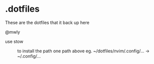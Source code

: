 # .dotfiles

These are the dotfiles that it back up here

@mwly 

use stow <Dir> to install the path one path above
eg.   ~/dotfiles/nvim/.config/...  ->  ~/.config/...





